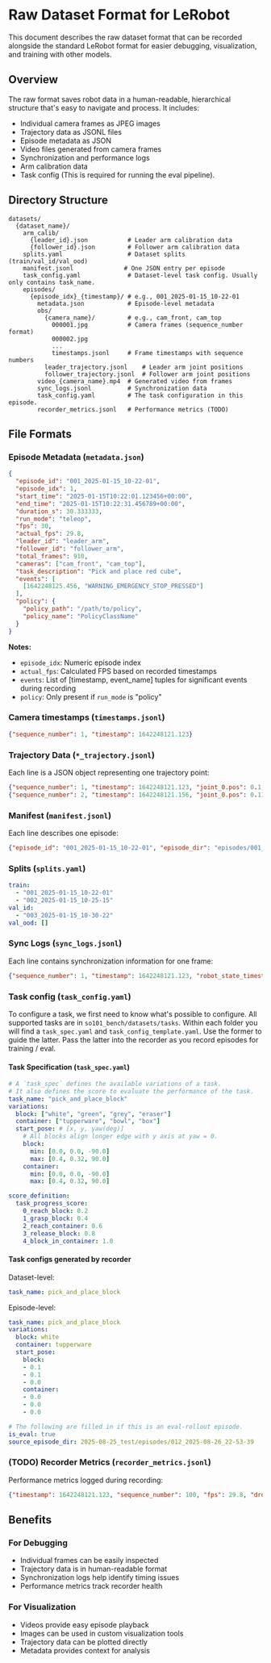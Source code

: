 

# Raw Dataset Format for LeRobot

This document describes the raw dataset format that can be recorded alongside the standard LeRobot format for easier debugging, visualization, and training with other models.

## Overview

The raw format saves robot data in a human-readable, hierarchical structure that's easy to navigate and process. It includes:

- Individual camera frames as JPEG images
- Trajectory data as JSONL files
- Episode metadata as JSON
- Video files generated from camera frames
- Synchronization and performance logs
- Arm calibration data
- Task config (This is required for running the eval pipeline).

## Directory Structure

```
datasets/
  {dataset_name}/
    arm_calib/
      {leader_id}.json           # Leader arm calibration data
      {follower_id}.json         # Follower arm calibration data
    splits.yaml                  # Dataset splits (train/val_id/val_ood)
    manifest.jsonl              # One JSON entry per episode
    task_config.yaml             # Dataset-level task config. Usually only contains task_name.
    episodes/
      {episode_idx}_{timestamp}/ # e.g., 001_2025-01-15_10-22-01
        metadata.json            # Episode-level metadata
        obs/
          {camera_name}/         # e.g., cam_front, cam_top
            000001.jpg           # Camera frames (sequence_number format)
            000002.jpg
            ...
            timestamps.jsonl     # Frame timestamps with sequence numbers
          leader_trajectory.jsonl    # Leader arm joint positions
          follower_trajectory.jsonl  # Follower arm joint positions
        video_{camera_name}.mp4  # Generated video from frames
        sync_logs.jsonl          # Synchronization data
        task_config.yaml         # The task configuration in this episode.
        recorder_metrics.jsonl   # Performance metrics (TODO)
```

## File Formats

### Episode Metadata (`metadata.json`)

```json
{
  "episode_id": "001_2025-01-15_10-22-01",
  "episode_idx": 1,
  "start_time": "2025-01-15T10:22:01.123456+00:00",
  "end_time": "2025-01-15T10:22:31.456789+00:00",
  "duration_s": 30.333333,
  "run_mode": "teleop",
  "fps": 30,
  "actual_fps": 29.8,
  "leader_id": "leader_arm",
  "follower_id": "follower_arm",
  "total_frames": 910,
  "cameras": ["cam_front", "cam_top"],
  "task_description": "Pick and place red cube",
  "events": [
    [1642248125.456, "WARNING_EMERGENCY_STOP_PRESSED"]
  ],
  "policy": {
    "policy_path": "/path/to/policy",
    "policy_name": "PolicyClassName"
  }
}
```

**Notes:**
- `episode_idx`: Numeric episode index
- `actual_fps`: Calculated FPS based on recorded timestamps
- `events`: List of [timestamp, event_name] tuples for significant events during recording
- `policy`: Only present if `run_mode` is "policy"

### Camera timestamps (`timestamps.jsonl`)

```json
{"sequence_number": 1, "timestamp": 1642248121.123}
```
### Trajectory Data (`*_trajectory.jsonl`)

Each line is a JSON object representing one trajectory point:

```json
{"sequence_number": 1, "timestamp": 1642248121.123, "joint_0.pos": 0.1, "joint_1.pos": 0.2, "joint_2.pos": -0.1}
{"sequence_number": 2, "timestamp": 1642248121.156, "joint_0.pos": 0.11, "joint_1.pos": 0.21, "joint_2.pos": -0.09}
```

### Manifest (`manifest.jsonl`)

Each line describes one episode:

```json
{"episode_id": "001_2025-01-15_10-22-01", "episode_dir": "episodes/001_2025-01-15_10-22-01", "task_description": "Pick red cube", "duration_s": 30.33, "total_frames": 910, "actual_fps": 29.8, "cameras": ["cam_front", "cam_top"], "start_time": "2025-01-15T10:22:01+00:00", "end_time": "2025-01-15T10:22:31+00:00"}
```

### Splits (`splits.yaml`)

```yaml
train:
  - "001_2025-01-15_10-22-01"
  - "002_2025-01-15_10-25-15"
val_id:
  - "003_2025-01-15_10-30-22"
val_ood: []
```

### Sync Logs (`sync_logs.jsonl`)

Each line contains synchronization information for one frame:

```json
{"sequence_number": 1, "timestamp": 1642248121.123, "robot_state_timestamp": 1642248121.120, "camera_timestamps": {"cam_front": 1642248121.120, "cam_top": 1642248121.121}, "action_timestamp": 1642248121.123}
```

### Task config (`task_config.yaml`)
To configure a task, we first need to know what's possible to configure.
All supported tasks are in `so101_bench/datasets/tasks`. Within each folder you will find a `task_spec.yaml` and `task_config_template.yaml`. Use the former to guide the latter. Pass the latter into the recorder as you record episodes for training / eval.

#### Task Specification (`task_spec.yaml`)
```yaml
# A `task_spec` defines the available variations of a task.
# It also defines the score to evaluate the performance of the task.
task_name: "pick_and_place_block"
variations:
  block: ["white", "green", "grey", "eraser"]
  container: ["tupperware", "bowl", "box"]
  start_pose: # [x, y, yaw(deg)]
    # All blocks align longer edge with y axis at yaw = 0.
    block:
      min: [0.0, 0.0, -90.0]
      max: [0.4, 0.32, 90.0]
    container:
      min: [0.0, 0.0, -90.0]
      max: [0.4, 0.32, 90.0]

score_definition:
  task_progress_score:
    0_reach_block: 0.2
    1_grasp_block: 0.4
    2_reach_container: 0.6
    3_release_block: 0.8
    4_block_in_container: 1.0
```

#### Task configs generated by recorder

Dataset-level:
```yaml
task_name: pick_and_place_block
```

Episode-level:
```yaml
task_name: pick_and_place_block
variations:
  block: white
  container: tupperware
  start_pose:
    block:
    - 0.1
    - 0.1
    - 0.0
    container:
    - 0.0
    - 0.0
    - 0.0

# The following are filled in if this is an eval-rollout episode.
is_eval: true
source_episode_dir: 2025-08-25_test/episodes/012_2025-08-26_22-53-39
```

### (TODO) Recorder Metrics (`recorder_metrics.jsonl`)

Performance metrics logged during recording:

```json
{"timestamp": 1642248121.123, "sequence_number": 100, "fps": 29.8, "dropped_frames": 2, "memory_usage_mb": 150.5}
```

## Benefits

### For Debugging
- Individual frames can be easily inspected
- Trajectory data is in human-readable format
- Synchronization logs help identify timing issues
- Performance metrics track recorder health

### For Visualization
- Videos provide easy episode playback
- Images can be used in custom visualization tools
- Trajectory data can be plotted directly
- Metadata provides context for analysis
